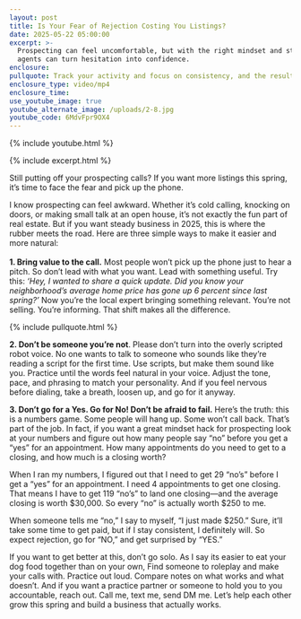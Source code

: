 ```yaml
---
layout: post
title: Is Your Fear of Rejection Costing You Listings?
date: 2025-05-22 05:00:00
excerpt: >-
  Prospecting can feel uncomfortable, but with the right mindset and strategy,
  agents can turn hesitation into confidence. 
enclosure:
pullquote: Track your activity and focus on consistency, and the results will follow.
enclosure_type: video/mp4
enclosure_time:
use_youtube_image: true
youtube_alternate_image: /uploads/2-8.jpg
youtube_code: 6MdvFpr9OX4
---
```

{% include youtube.html %}

{% include excerpt.html %}

Still putting off your prospecting calls? If you want more listings this spring, it’s time to face the fear and pick up the phone.

I know prospecting can feel awkward. Whether it’s cold calling, knocking on doors, or making small talk at an open house, it’s not exactly the fun part of real estate. But if you want steady business in 2025, this is where the rubber meets the road. Here are three simple ways to make it easier and more natural:<br><br>**1\. Bring value to the call.** Most people won’t pick up the phone just to hear a pitch. So don’t lead with what you want. Lead with something useful. Try this: *‘Hey, I wanted to share a quick update. Did you know your neighborhood’s average home price has gone up 6 percent since last spring?’* Now you’re the local expert bringing something relevant. You’re not selling. You’re informing. That shift makes all the difference.

{% include pullquote.html %}

**2\. Don’t be someone you’re not**. Please don’t turn into the overly scripted robot voice. No one wants to talk to someone who sounds like they’re reading a script for the first time. Use scripts, but make them sound like you. Practice until the words feel natural in your voice. Adjust the tone, pace, and phrasing to match your personality. And if you feel nervous before dialing, take a breath, loosen up, and go for it anyway.

**3\. Don’t go for a Yes. Go for No! Don’t be afraid to fail.** Here’s the truth: this is a numbers game. Some people will hang up. Some won’t call back. That’s part of the job. In fact, if you want a great mindset hack for prospecting look at your numbers and figure out how many people say “no” before you get a “yes” for an appointment. How many appointments do you need to get to a closing, and how much is a closing worth?

When I ran my numbers, I figured out that I need to get 29 “no’s” before I get a “yes” for an appointment. I need 4 appointments to get one closing. That means I have to get 119 “no’s” to land one closing—and the average closing is worth $30,000. So every “no” is actually worth $250 to me.

When someone tells me “no,” I say to myself, “I just made $250.” Sure, it’ll take some time to get paid, but if I stay consistent, I definitely will. So expect rejection, go for “NO,” and get surprised by “YES.”

If you want to get better at this, don’t go solo. As I say its easier to eat your dog food together than on your own, Find someone to roleplay and make your calls with. Practice out loud. Compare notes on what works and what doesn’t. And if you want a practice partner or someone to hold you to you accountable, reach out. Call me, text me, send DM me. Let’s help each other grow this spring and build a business that actually works.